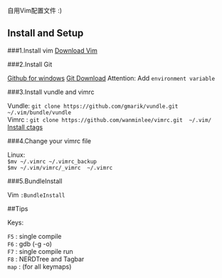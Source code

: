 自用Vim配置文件 :)

Install and Setup 
----------------------------------
###1.Install   vim 
[Download Vim](http://www.vim.org/download.php)

###2.Install Git

[Github for windows](https://windows.github.com/)
[Git Download](http://git-scm.com/downloads)
Attention: Add `environment variable`

###3.Install vundle and vimrc

Vundle:   `git clone https://github.com/gmarik/vundle.git ~/.vim/bundle/vundle`<br />
Vimrc :   `git clone https://github.com/wanminlee/vimrc.git  ~/.vim/`<br />
[Install ctags](http://ctags.sourceforge.net/)

###4.Change your vimrc file

Linux: <br />
`$mv ~/.vimrc ~/.vimrc_backup`<br />
`$mv ~/.vim/vimrc/_vimrc  ~/.vimrc`

###5.BundleInstall 

Vim  `:BundleInstall`

##Tips

Keys:

`F5`  : single compile <br />
`F6`  : gdb    (-g -o)<br />
`F7`  : single compile run<br />
`F8`  : NERDTree and Tagbar<br />
`map` : (for all keymaps)

